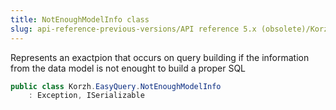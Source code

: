 ```yaml
---
title: NotEnoughModelInfo class
slug: api-reference-previous-versions/API reference 5.x (obsolete)/Korzh.EasyQuery namespace/notenoughmodelinfo-class
---
```



Represents an exactpion that occurs on query building if the information from the data model is not enought to build a proper SQL
```csharp
public class Korzh.EasyQuery.NotEnoughModelInfo
    : Exception, ISerializable

```